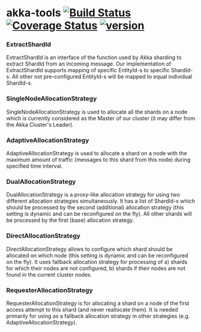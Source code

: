 # akka-tools [![Build Status](https://travis-ci.org/evolution-gaming/akka-tools.svg)](https://travis-ci.org/evolution-gaming/akka-tools) [![Coverage Status](https://coveralls.io/repos/evolution-gaming/akka-tools/badge.svg)](https://coveralls.io/r/evolution-gaming/akka-tools) [ ![version](https://api.bintray.com/packages/evolutiongaming/maven/akka-tools/images/download.svg) ](https://bintray.com/evolutiongaming/maven/akka-tools/_latestVersion)

### ExtractShardId
ExtractShardId is an interface of the function used by Akka sharding to extract ShardId from an incoming message.
Our implementation of ExtractShardId supports mapping of specific EntityId-s to specific ShardId-s. 
All other not pre-configured EntityId-s will be mapped to equal individual ShardId-s.

### SingleNodeAllocationStrategy
SingleNodeAllocationStrategy is used to allocate all the shards on a node which is currently considered as the Master of our cluster (it may differ from the Akka Cluster's Leader).

### AdaptiveAllocationStrategy
AdaptiveAllocationStrategy is used to allocate a shard on a node with the maximum amount of traffic (messages to this shard from this node) during specified time interval.

### DualAllocationStrategy
DualAllocationStrategy is a proxy-like allocation strategy for using two different allocation strategies simultaneously.
It has a list of ShardId-s which should be processed by the second (additional) allocation strategy (this setting is dynamic and can be reconfigured on the fly).
All other shards will be processed by the first (base) allocation strategy.

### DirectAllocationStrategy
DirectAllocationStrategy allows to configure which shard should be allocated on which node (this setting is dynamic and can be reconfigured on the fly).
It uses fallback allocation strategy for processing of 
a) shards for which their nodes are not configured;
b) shards if their nodes are not found in the current cluster nodes.

### RequesterAllocationStrategy
RequesterAllocationStrategy is for allocating a shard on a node of the first access attempt to this shard (and never reallocate them).
It is needed primarily for using as a fallback allocation strategy in other strategies (e.g. AdaptiveAllocationStrategy).
